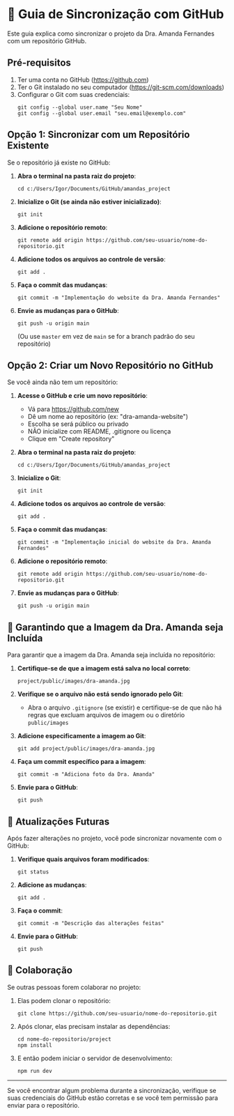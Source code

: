 # 🔄 Guia de Sincronização com GitHub

Este guia explica como sincronizar o projeto da Dra. Amanda Fernandes com um repositório GitHub.

## Pré-requisitos

1. Ter uma conta no GitHub (https://github.com)
2. Ter o Git instalado no seu computador (https://git-scm.com/downloads)
3. Configurar o Git com suas credenciais:
   ```
   git config --global user.name "Seu Nome"
   git config --global user.email "seu.email@exemplo.com"
   ```

## Opção 1: Sincronizar com um Repositório Existente

Se o repositório já existe no GitHub:

1. **Abra o terminal na pasta raiz do projeto**:
   ```
   cd c:/Users/Igor/Documents/GitHub/amandas_project
   ```

2. **Inicialize o Git (se ainda não estiver inicializado)**:
   ```
   git init
   ```

3. **Adicione o repositório remoto**:
   ```
   git remote add origin https://github.com/seu-usuario/nome-do-repositorio.git
   ```

4. **Adicione todos os arquivos ao controle de versão**:
   ```
   git add .
   ```

5. **Faça o commit das mudanças**:
   ```
   git commit -m "Implementação do website da Dra. Amanda Fernandes"
   ```

6. **Envie as mudanças para o GitHub**:
   ```
   git push -u origin main
   ```
   (Ou use `master` em vez de `main` se for a branch padrão do seu repositório)

## Opção 2: Criar um Novo Repositório no GitHub

Se você ainda não tem um repositório:

1. **Acesse o GitHub e crie um novo repositório**:
   - Vá para https://github.com/new
   - Dê um nome ao repositório (ex: "dra-amanda-website")
   - Escolha se será público ou privado
   - NÃO inicialize com README, .gitignore ou licença
   - Clique em "Create repository"

2. **Abra o terminal na pasta raiz do projeto**:
   ```
   cd c:/Users/Igor/Documents/GitHub/amandas_project
   ```

3. **Inicialize o Git**:
   ```
   git init
   ```

4. **Adicione todos os arquivos ao controle de versão**:
   ```
   git add .
   ```

5. **Faça o commit das mudanças**:
   ```
   git commit -m "Implementação inicial do website da Dra. Amanda Fernandes"
   ```

6. **Adicione o repositório remoto**:
   ```
   git remote add origin https://github.com/seu-usuario/nome-do-repositorio.git
   ```

7. **Envie as mudanças para o GitHub**:
   ```
   git push -u origin main
   ```

## 📁 Garantindo que a Imagem da Dra. Amanda seja Incluída

Para garantir que a imagem da Dra. Amanda seja incluída no repositório:

1. **Certifique-se de que a imagem está salva no local correto**:
   ```
   project/public/images/dra-amanda.jpg
   ```

2. **Verifique se o arquivo não está sendo ignorado pelo Git**:
   - Abra o arquivo `.gitignore` (se existir) e certifique-se de que não há regras que excluam arquivos de imagem ou o diretório `public/images`

3. **Adicione especificamente a imagem ao Git**:
   ```
   git add project/public/images/dra-amanda.jpg
   ```

4. **Faça um commit específico para a imagem**:
   ```
   git commit -m "Adiciona foto da Dra. Amanda"
   ```

5. **Envie para o GitHub**:
   ```
   git push
   ```

## 🔄 Atualizações Futuras

Após fazer alterações no projeto, você pode sincronizar novamente com o GitHub:

1. **Verifique quais arquivos foram modificados**:
   ```
   git status
   ```

2. **Adicione as mudanças**:
   ```
   git add .
   ```

3. **Faça o commit**:
   ```
   git commit -m "Descrição das alterações feitas"
   ```

4. **Envie para o GitHub**:
   ```
   git push
   ```

## 🤝 Colaboração

Se outras pessoas forem colaborar no projeto:

1. Elas podem clonar o repositório:
   ```
   git clone https://github.com/seu-usuario/nome-do-repositorio.git
   ```

2. Após clonar, elas precisam instalar as dependências:
   ```
   cd nome-do-repositorio/project
   npm install
   ```

3. E então podem iniciar o servidor de desenvolvimento:
   ```
   npm run dev
   ```

---

Se você encontrar algum problema durante a sincronização, verifique se suas credenciais do GitHub estão corretas e se você tem permissão para enviar para o repositório.